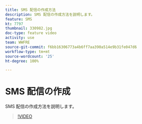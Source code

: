 ```yaml
---
title: SMS 配信の作成方法
description: SMS 配信の作成方法を説明します。
feature: SMS
kt: 7797
thumbnail: 330982.jpg
doc-type: feature video
activity: use
team: WWFRE
source-git-commit: f6bb16306773a4b6ff7aa390a514e9b31fe047d6
workflow-type: tm+mt
source-wordcount: '25'
ht-degree: 100%

---
```



# SMS 配信の作成

SMS 配信の作成方法を説明します。

>[!VIDEO](https://video.tv.adobe.com/v/330982)
